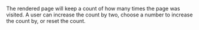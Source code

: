 The rendered page will keep a count of how many times the page was visited. A user can increase the count by two, choose a number to increase the count by, or reset the count. 
